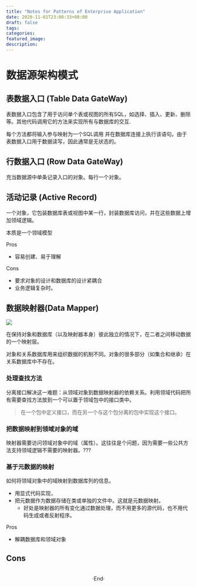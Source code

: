 ```yaml
---
title: "Notes for Patterns of Enterprise Application"
date: 2020-11-01T23:00:33+08:00
draft: false
tags: 
categories: 
featured_image: 
description: 
---
```


# 数据源架构模式

## 表数据入口 (Table Data GateWay)
表数据入口包含了用于访问单个表或视图的所有SQL，如选择、插入、更新、删除等。其他代码调用它的方法来实现所有与数据库的交互.

每个方法都将输入参与映射为一个SQL调用 并在数据库连接上执行该语句。由于表数据入口用于数据读写，因此通常是无状态的。

## 行数据入口 (Row Data GateWay)
充当数据源中单条记录入口的对象。每行一个对象。

## 活动记录 (Active Record)
一个对象，它包装数据库表或视图中某一行，封装数据库访问，并在这些数据上增加领域逻辑。

本质是一个领域模型

Pros
- 容易创建、易于理解

Cons
- 要求对象的设计和数据库的设计紧耦合
- 业务逻辑复杂时。

## 数据映射器(Data Mapper)
![](https://hyvi.github.io/blog-images/20201107/data-mapping.png)

在保持对象和数据库（以及映射器本身）彼此独立的情况下，在二者之间移动数据的一个映射层。

对象和关系数据库用来组织数据的机制不同。对象的很多部分（如集合和继承）在关系数据库中不存在。

### 处理查找方法
分离接口解决这一难题：从领域对象到数据映射器的依赖关系。利用领域代码把所有需要查找方法放到一个可以置于领域包中的接口类中。

> 在一个包中定义接口，而在另一个与这个包分离的包中实现这个接口。

### 把数据映射到领域对象的域
映射器需要访问领域对象中的域（属性）。这往往是个问题，因为需要一些公共方法支持领域逻辑不需要的映射器。??? 

### 基于元数据的映射
如何将领域对象中的域映射到数据库列的信息。

- 用显式代码实现，
- 把元数据作为数据存储在类或单独的文件中。这就是元数据映射。
    - 好处是映射器的所有变化通过数据处理，而不用更多的源代码，也不用代码生成或者反射程序。

Pros
- 解耦数据库和领域对象

Cons
-


<br>

<center>  ·End·  </center>
